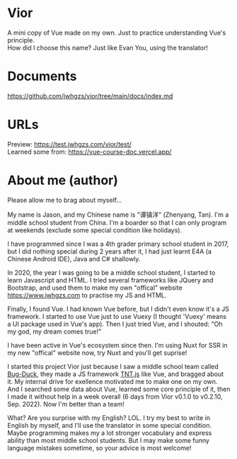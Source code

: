 # Vior
A mini copy of Vue made on my own. Just to practice understanding Vue's principle.  
How did I choose this name? Just like Evan You, using the translator!

# Documents
<https://github.com/jwhgzs/vior/tree/main/docs/index.md>

# URLs
Preview: <https://test.jwhgzs.com/vior/test/>  
Learned some from: <https://vue-course-doc.vercel.app/>

# About me (author)
Please allow me to brag about myself...

My name is Jason, and my Chinese name is "谭镇洋" (Zhenyang, Tan). I'm a middle school student from China. I'm a boarder so that I can only program at weekends (exclude some special condition like holidays).

I have programmed since I was a 4th grader primary school student in 2017, but I did nothing special during 2 years after it, I had just learnt E4A (a Chinese Android IDE), Java and C# shallowly.

In 2020, the year I was going to be a middle school student, I started to learn Javascript and HTML. I tried several frameworks like JQuery and Bootstrap, and used them to make my own "offical" website <https://www.jwhgzs.com> to practise my JS and HTML.

Finally, I found Vue. I had known Vue before, but I didn't even know it's a JS framework. I started to use Vue just to use Vuexy (I thought 'Vuexy' means a UI package used in Vue's app). Then I just tried Vue, and I shouted: "Oh my god, my dream comes true!"

I have been active in Vue's ecosystem since then. I'm using Nuxt for SSR in my new "offical" website now, try Nuxt and you'll get suprise!

I started this project Vior just because I saw a middle school team called [Bug-Duck](https://github.com/Bug-Duck), they made a JS framework [TNT.js](https://github.com/Bug-Duck/tntjs) like Vue, and bragged about it. My internal drive for exellence motivated me to make one on my own. And I searched some data about Vue, learned some core principle of it, then I made it without help in a week overall (6 days from Vior v0.1.0 to v0.2.10, Sep. 2022). Now I'm better than a team!

What? Are you surprise with my English? LOL. I try my best to write in English by myself, and I'll use the translator in some special condition. Maybe programming makes my a lot stronger vocabulary and express ability than most middle school students. But I may make some funny language mistakes sometime, so your advice is most welcome!
